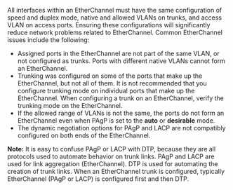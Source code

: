 All interfaces within an EtherChannel must have the same configuration of speed and duplex mode, native and allowed VLANs on trunks, and access VLAN on access ports. Ensuring these configurations will significantly reduce network problems related to EtherChannel. Common EtherChannel issues include the following:

- Assigned ports in the EtherChannel are not part of the same VLAN, or not configured as trunks. Ports with different native VLANs cannot form an EtherChannel.
- Trunking was configured on some of the ports that make up the EtherChannel, but not all of them. It is not recommended that you configure trunking mode on individual ports that make up the EtherChannel. When configuring a trunk on an EtherChannel, verify the trunking mode on the EtherChannel.
- If the allowed range of VLANs is not the same, the ports do not form an EtherChannel even when PAgP is set to the **auto** or **desirable** mode.
- The dynamic negotiation options for PAgP and LACP are not compatibly configured on both ends of the EtherChannel.

**Note:** It is easy to confuse PAgP or LACP with DTP, because they are all protocols used to automate behavior on trunk links. PAgP and LACP are used for link aggregation (EtherChannel). DTP is used for automating the creation of trunk links. When an EtherChannel trunk is configured, typically EtherChannel (PAgP or LACP) is configured first and then DTP.
